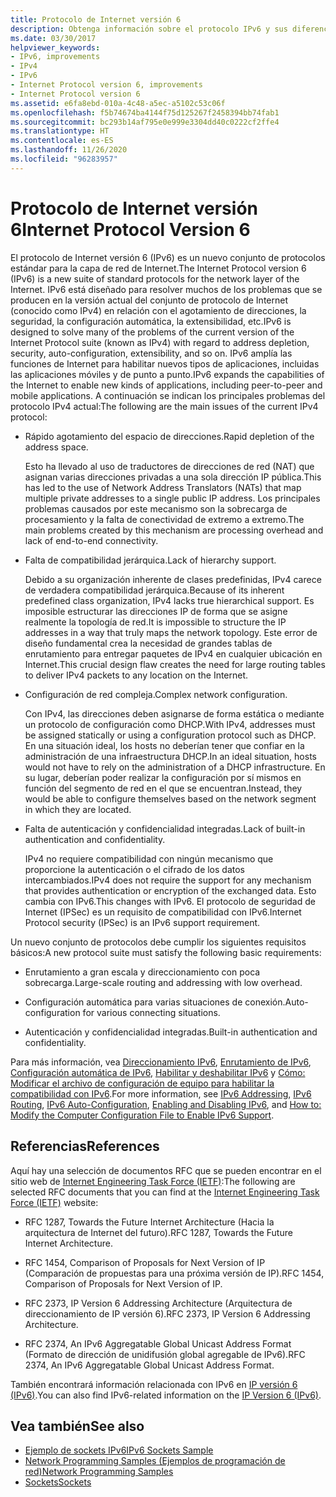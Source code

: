 ```yaml
---
title: Protocolo de Internet versión 6
description: Obtenga información sobre el protocolo IPv6 y sus diferencias con IPv4. Las aplicaciones .NET Framework admiten IPv6, pero es posible que haya que configurarlas.
ms.date: 03/30/2017
helpviewer_keywords:
- IPv6, improvements
- IPv4
- IPv6
- Internet Protocol version 6, improvements
- Internet Protocol version 6
ms.assetid: e6fa8ebd-010a-4c48-a5ec-a5102c53c06f
ms.openlocfilehash: f5b74674ba4144f75d125267f2458394bb74fab1
ms.sourcegitcommit: bc293b14af795e0e999e3304dd40c0222cf2ffe4
ms.translationtype: HT
ms.contentlocale: es-ES
ms.lasthandoff: 11/26/2020
ms.locfileid: "96283957"
---
```

# <a name="internet-protocol-version-6"></a><span data-ttu-id="309f4-104">Protocolo de Internet versión 6</span><span class="sxs-lookup"><span data-stu-id="309f4-104">Internet Protocol Version 6</span></span>

<span data-ttu-id="309f4-105">El protocolo de Internet versión 6 (IPv6) es un nuevo conjunto de protocolos estándar para la capa de red de Internet.</span><span class="sxs-lookup"><span data-stu-id="309f4-105">The Internet Protocol version 6 (IPv6) is a new suite of standard protocols for the network layer of the Internet.</span></span> <span data-ttu-id="309f4-106">IPv6 está diseñado para resolver muchos de los problemas que se producen en la versión actual del conjunto de protocolo de Internet (conocido como IPv4) en relación con el agotamiento de direcciones, la seguridad, la configuración automática, la extensibilidad, etc.</span><span class="sxs-lookup"><span data-stu-id="309f4-106">IPv6 is designed to solve many of the problems of the current version of the Internet Protocol suite (known as IPv4) with regard to address depletion, security, auto-configuration, extensibility, and so on.</span></span> <span data-ttu-id="309f4-107">IPv6 amplía las funciones de Internet para habilitar nuevos tipos de aplicaciones, incluidas las aplicaciones móviles y de punto a punto.</span><span class="sxs-lookup"><span data-stu-id="309f4-107">IPv6 expands the capabilities of the Internet to enable new kinds of applications, including peer-to-peer and mobile applications.</span></span> <span data-ttu-id="309f4-108">A continuación se indican los principales problemas del protocolo IPv4 actual:</span><span class="sxs-lookup"><span data-stu-id="309f4-108">The following are the main issues of the current IPv4 protocol:</span></span>  
  
- <span data-ttu-id="309f4-109">Rápido agotamiento del espacio de direcciones.</span><span class="sxs-lookup"><span data-stu-id="309f4-109">Rapid depletion of the address space.</span></span>  
  
     <span data-ttu-id="309f4-110">Esto ha llevado al uso de traductores de direcciones de red (NAT) que asignan varias direcciones privadas a una sola dirección IP pública.</span><span class="sxs-lookup"><span data-stu-id="309f4-110">This has led to the use of Network Address Translators (NATs) that map multiple private addresses to a single public IP address.</span></span> <span data-ttu-id="309f4-111">Los principales problemas causados por este mecanismo son la sobrecarga de procesamiento y la falta de conectividad de extremo a extremo.</span><span class="sxs-lookup"><span data-stu-id="309f4-111">The main problems created by this mechanism are processing overhead and lack of end-to-end connectivity.</span></span>  
  
- <span data-ttu-id="309f4-112">Falta de compatibilidad jerárquica.</span><span class="sxs-lookup"><span data-stu-id="309f4-112">Lack of hierarchy support.</span></span>  
  
     <span data-ttu-id="309f4-113">Debido a su organización inherente de clases predefinidas, IPv4 carece de verdadera compatibilidad jerárquica.</span><span class="sxs-lookup"><span data-stu-id="309f4-113">Because of its inherent predefined class organization, IPv4 lacks true hierarchical support.</span></span> <span data-ttu-id="309f4-114">Es imposible estructurar las direcciones IP de forma que se asigne realmente la topología de red.</span><span class="sxs-lookup"><span data-stu-id="309f4-114">It is impossible to structure the IP addresses in a way that truly maps the network topology.</span></span> <span data-ttu-id="309f4-115">Este error de diseño fundamental crea la necesidad de grandes tablas de enrutamiento para entregar paquetes de IPv4 en cualquier ubicación en Internet.</span><span class="sxs-lookup"><span data-stu-id="309f4-115">This crucial design flaw creates the need for large routing tables to deliver IPv4 packets to any location on the Internet.</span></span>  
  
- <span data-ttu-id="309f4-116">Configuración de red compleja.</span><span class="sxs-lookup"><span data-stu-id="309f4-116">Complex network configuration.</span></span>  
  
     <span data-ttu-id="309f4-117">Con IPv4, las direcciones deben asignarse de forma estática o mediante un protocolo de configuración como DHCP.</span><span class="sxs-lookup"><span data-stu-id="309f4-117">With IPv4, addresses must be assigned statically or using a configuration protocol such as DHCP.</span></span> <span data-ttu-id="309f4-118">En una situación ideal, los hosts no deberían tener que confiar en la administración de una infraestructura DHCP.</span><span class="sxs-lookup"><span data-stu-id="309f4-118">In an ideal situation, hosts would not have to rely on the administration of a DHCP infrastructure.</span></span> <span data-ttu-id="309f4-119">En su lugar, deberían poder realizar la configuración por sí mismos en función del segmento de red en el que se encuentran.</span><span class="sxs-lookup"><span data-stu-id="309f4-119">Instead, they would be able to configure themselves based on the network segment in which they are located.</span></span>  
  
- <span data-ttu-id="309f4-120">Falta de autenticación y confidencialidad integradas.</span><span class="sxs-lookup"><span data-stu-id="309f4-120">Lack of built-in authentication and confidentiality.</span></span>  
  
     <span data-ttu-id="309f4-121">IPv4 no requiere compatibilidad con ningún mecanismo que proporcione la autenticación o el cifrado de los datos intercambiados.</span><span class="sxs-lookup"><span data-stu-id="309f4-121">IPv4 does not require the support for any mechanism that provides authentication or encryption of the exchanged data.</span></span> <span data-ttu-id="309f4-122">Esto cambia con IPv6.</span><span class="sxs-lookup"><span data-stu-id="309f4-122">This changes with IPv6.</span></span> <span data-ttu-id="309f4-123">El protocolo de seguridad de Internet (IPSec) es un requisito de compatibilidad con IPv6.</span><span class="sxs-lookup"><span data-stu-id="309f4-123">Internet Protocol security (IPSec) is an IPv6 support requirement.</span></span>  
  
 <span data-ttu-id="309f4-124">Un nuevo conjunto de protocolos debe cumplir los siguientes requisitos básicos:</span><span class="sxs-lookup"><span data-stu-id="309f4-124">A new protocol suite must satisfy the following basic requirements:</span></span>  
  
- <span data-ttu-id="309f4-125">Enrutamiento a gran escala y direccionamiento con poca sobrecarga.</span><span class="sxs-lookup"><span data-stu-id="309f4-125">Large-scale routing and addressing with low overhead.</span></span>  
  
- <span data-ttu-id="309f4-126">Configuración automática para varias situaciones de conexión.</span><span class="sxs-lookup"><span data-stu-id="309f4-126">Auto-configuration for various connecting situations.</span></span>  
  
- <span data-ttu-id="309f4-127">Autenticación y confidencialidad integradas.</span><span class="sxs-lookup"><span data-stu-id="309f4-127">Built-in authentication and confidentiality.</span></span>  
  
 <span data-ttu-id="309f4-128">Para más información, vea [Direccionamiento IPv6](ipv6-addressing.md), [Enrutamiento de IPv6](ipv6-routing.md), [Configuración automática de IPv6](ipv6-auto-configuration.md), [Habilitar y deshabilitar IPv6](enabling-and-disabling-ipv6.md) y [Cómo: Modificar el archivo de configuración de equipo para habilitar la compatibilidad con IPv6](how-to-modify-the-computer-configuration-file-to-enable-ipv6-support.md).</span><span class="sxs-lookup"><span data-stu-id="309f4-128">For more information, see [IPv6 Addressing](ipv6-addressing.md), [IPv6 Routing](ipv6-routing.md), [IPv6 Auto-Configuration](ipv6-auto-configuration.md), [Enabling and Disabling IPv6](enabling-and-disabling-ipv6.md), and [How to: Modify the Computer Configuration File to Enable IPv6 Support](how-to-modify-the-computer-configuration-file-to-enable-ipv6-support.md).</span></span>  
  
## <a name="references"></a><span data-ttu-id="309f4-129">Referencias</span><span class="sxs-lookup"><span data-stu-id="309f4-129">References</span></span>  

 <span data-ttu-id="309f4-130">Aquí hay una selección de documentos RFC que se pueden encontrar en el sitio web de [Internet Engineering Task Force (IETF)](https://www.ietf.org/):</span><span class="sxs-lookup"><span data-stu-id="309f4-130">The following are selected RFC documents that you can find at the [Internet Engineering Task Force (IETF)](https://www.ietf.org/) website:</span></span>  
  
- <span data-ttu-id="309f4-131">RFC 1287, Towards the Future Internet Architecture (Hacia la arquitectura de Internet del futuro).</span><span class="sxs-lookup"><span data-stu-id="309f4-131">RFC 1287, Towards the Future Internet Architecture.</span></span>  
  
- <span data-ttu-id="309f4-132">RFC 1454, Comparison of Proposals for Next Version of IP (Comparación de propuestas para una próxima versión de IP).</span><span class="sxs-lookup"><span data-stu-id="309f4-132">RFC 1454, Comparison of Proposals for Next Version of IP.</span></span>  
  
- <span data-ttu-id="309f4-133">RFC 2373, IP Version 6 Addressing Architecture (Arquitectura de direccionamiento de IP versión 6).</span><span class="sxs-lookup"><span data-stu-id="309f4-133">RFC 2373, IP Version 6 Addressing Architecture.</span></span>  
  
- <span data-ttu-id="309f4-134">RFC 2374, An IPv6 Aggregatable Global Unicast Address Format (Formato de dirección de unidifusión global agregable de IPv6).</span><span class="sxs-lookup"><span data-stu-id="309f4-134">RFC 2374, An IPv6 Aggregatable Global Unicast Address Format.</span></span>  
  
 <span data-ttu-id="309f4-135">También encontrará información relacionada con IPv6 en [IP versión 6 (IPv6)](/previous-versions/windows/it-pro/windows-server-2008-R2-and-2008/dd379498(v=ws.10)).</span><span class="sxs-lookup"><span data-stu-id="309f4-135">You can also find IPv6-related information on the [IP Version 6 (IPv6)](/previous-versions/windows/it-pro/windows-server-2008-R2-and-2008/dd379498(v=ws.10)).</span></span>  
  
## <a name="see-also"></a><span data-ttu-id="309f4-136">Vea también</span><span class="sxs-lookup"><span data-stu-id="309f4-136">See also</span></span>

- <span data-ttu-id="309f4-137">[Ejemplo de sockets IPv6](/previous-versions/dotnet/netframework-3.0/ms180981(v=vs.85))</span><span class="sxs-lookup"><span data-stu-id="309f4-137">[IPv6 Sockets Sample](/previous-versions/dotnet/netframework-3.0/ms180981(v=vs.85))</span></span>
- [<span data-ttu-id="309f4-138">Network Programming Samples (Ejemplos de programación de red)</span><span class="sxs-lookup"><span data-stu-id="309f4-138">Network Programming Samples</span></span>](network-programming-samples.md)
- [<span data-ttu-id="309f4-139">Sockets</span><span class="sxs-lookup"><span data-stu-id="309f4-139">Sockets</span></span>](sockets.md)

